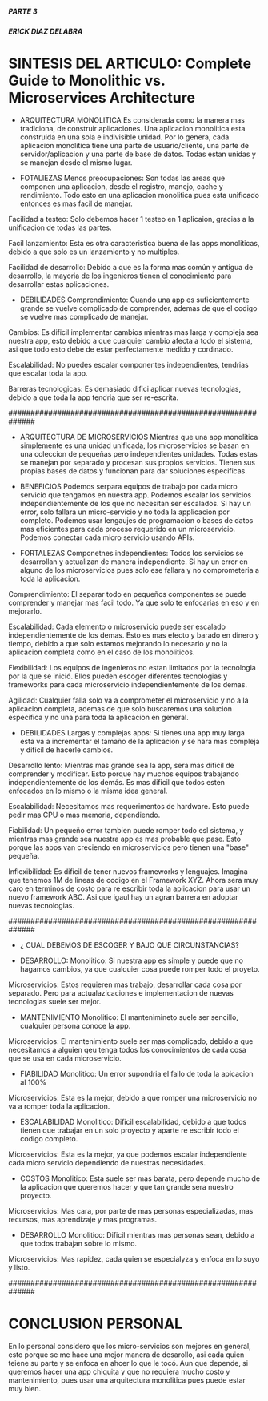 #####       PARTE 3      ######
##### ERICK DIAZ DELABRA ######

# SINTESIS DEL ARTICULO: Complete Guide to Monolithic vs. Microservices Architecture

* ARQUITECTURA MONOLITICA
Es considerada como la manera mas tradiciona, de construir aplicaciones. Una aplicacion monolitica esta construida en una sola e indivisible unidad. Por lo genera, cada aplicacion monolitica tiene una parte de usuario/cliente, una parte de servidor/aplicacion y una parte de base de datos. Todas estan unidas y se manejan desde el mismo lugar.

* FOTALIEZAS
Menos preocupaciones: Son todas las areas que componen una aplicacion, desde el registro, manejo, cache y rendimiento. Todo esto en una aplicacion monolitica pues esta unificado entonces es mas facil de manejar.

Facilidad a testeo: Solo debemos hacer 1 testeo en 1 aplicaion, gracias a la unificacion de todas las partes.

Facil lanzamiento: Esta es otra caracteristica buena de las apps monoliticas, debido a que solo es un lanzamiento y no multiples.

Facilidad de desarrollo: Debido a que es la forma mas común y antigua de desarrollo, la mayoria de los ingenieros tienen el conocimiento para desarrollar estas aplicaciones.

* DEBILIDADES
Comprendimiento: Cuando una app es suficientemente grande se vuelve complicado de comprender, ademas de que el codigo se vuelve mas complicado de manejar.

Cambios: Es dificil implementar cambios mientras mas larga y compleja sea nuestra app, esto debido a que cualquier cambio afecta a todo el sistema, asi que todo esto debe de estar perfectamente medido y cordinado.

Escalabilidad: No puedes escalar componentes independientes, tendrias que escalar toda la app.

Barreras tecnologicas: Es demasiado difici aplicar nuevas tecnologias, debido a que toda la app tendria que ser re-escrita.

##############################################################

* ARQUITECTURA DE MICROSERVICIOS
Mientras que una app monolitica simplemente es una unidad unificada, los microservicios se basan en una coleccion de pequeñas pero independientes unidades. Todas estas se manejan por separado y procesan sus propios servicios. Tienen sus propias bases de datos y funcionan para dar soluciones especificas.

* BENEFICIOS
Podemos serpara equipos de trabajo por cada micro servicio que tengamos en nuestra app.
Podemos escalar los servicios independientemente de los que no necesitan ser escalados.
Si hay un error, solo fallara un micro-servicio y no toda la applicacion por completo.
Podemos usar lengaujes de programacion o bases de datos mas eficientes para cada proceso requerido en un microservicio.
Podemos conectar cada micro servicio usando APIs.

* FORTALEZAS
Componetnes independientes: Todos los servicios se desarrollan y actualizan de manera independiente. 
Si hay un error en alguno de los microservicios pues solo ese fallara y no comprometeria a toda la aplicacion.

Comprendimiento: El separar todo en pequeños componentes se puede comprender y manejar mas facil todo. Ya que solo te enfocarias en eso y en mejorarlo.

Escalabilidad: Cada elemento o microservicio puede ser escalado independientemente de los demas. Esto es mas efecto y barado en dinero y tiempo, debido a que solo estamos mejorando lo necesario y no la aplicacion completa como en el caso de los monoliticos.

Flexibilidad: Los equipos de ingenieros no estan limitados por la tecnologia por la que se inició. Ellos pueden escoger diferentes tecnologias y frameworks para cada microservicio independientemente de los demas.

Agilidad: Cualquier falla solo va a comprometer el microservicio y no a la aplicacion completa, ademas de que solo buscaremos una solucion especifica y no una para toda la aplicacion en general.

* DEBILIDADES
Largas y complejas apps: Si tienes una app muy larga esta va a incrementar el tamaño de la aplicacion y se hara mas compleja y dificil de hacerle cambios.

Desarrollo lento: Mientras mas grande sea la app, sera mas dificil de comprender y modificar. Esto porque hay muchos equipos trabajando independientemente de los demás. Es mas dificil que todos esten enfocados en lo mismo o la misma idea general.

Escalabilidad: Necesitamos mas requerimentos de hardware. Esto puede pedir mas CPU o mas memoria, dependiendo.

Fiabilidad: Un pequeño error tambien puede romper todo esl sistema, y mientras mas grande sea nuestra app es mas probable que pase. Esto porque las apps van creciendo en microservicios pero tienen una "base" pequeña.

Inflexibilidad: Es dificil de tener nuevos frameworks y lenguajes. Imagina que tenemos 1M de lineas de codigo en el Framework XYZ. Ahora sera muy caro en terminos de costo para re escribir toda la aplicacion para usar un nuevo framework ABC. Asi que igaul hay un agran barrera en adoptar nuevas tecnologias.

##############################################################

* ¿ CUAL DEBEMOS DE ESCOGER Y BAJO QUE CIRCUNSTANCIAS?

* DESARROLLO: 
Monolitico: Si nuestra app es simple y puede que no hagamos cambios, ya que cualquier cosa puede romper todo el proyeto.

Microservicios: Estos requieren mas trabajo, desarrollar cada cosa por separado. Pero para actualazicaciones e implementacion de nuevas tecnologias suele ser mejor.

* MANTENIMIENTO
Monolitico: El mantenimineto suele ser sencillo, cualquier persona conoce la app.

Microservicios: El mantenimiento suele ser mas complicado, debido a que necesitamos a alguien qeu tenga todos los conocimientos de cada cosa que se usa en cada microservicio.

* FIABILIDAD
Monolitico: Un error supondria el fallo de toda la apicacion al 100%

Microservicios: Esta es la mejor, debido a que romper una microservicio no va a romper toda la aplicacion.

* ESCALABILIDAD
Monolitico: Dificil escalabilidad, debido a que todos tienen que trabajar en un solo proyecto y aparte re escribir todo el codigo completo.

Microservicios: Esta es la mejor, ya que podemos escalar independiente cada micro servicio dependiendo de nuestras necesidades.

* COSTOS
Monolitico: Esta suele ser mas barata, pero depende mucho de la aplicacion que queremos hacer y que tan grande sera nuestro proyecto.

Microservicios: Mas cara, por parte de mas personas especializadas, mas recursos, mas aprendizaje y mas programas.

* DESARROLLO
Monolitico: Dificil mientras mas personas sean, debido a que todos trabajan sobre lo mismo.

Microservicios: Mas rapidez, cada quien se especialyza y enfoca en lo suyo y listo.

##############################################################

# CONCLUSION PERSONAL

En lo personal considero que los micro-servicios son mejores en general, esto porque se me hace una mejor manera de desarollo, asi cada quien teiene su parte y se enfoca en ahcer lo que le tocó. Aun que depende, si queremos hacer una app chiquita y que no requiera mucho costo y mantenimiento, pues usar una arquitectura monolitica pues puede estar muy bien.